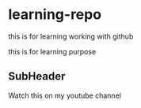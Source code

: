 # learning-repo
this is for learning working with github

this is for learning purpose

## SubHeader

Watch this on my youtube channel